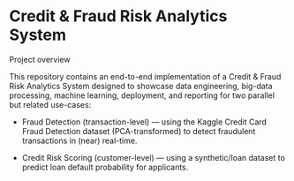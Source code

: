 # Credit & Fraud Risk Analytics System
Project overview

This repository contains an end-to-end implementation of a Credit & Fraud Risk Analytics System designed to showcase data engineering, big-data processing, machine learning, deployment, and reporting for two parallel but related use-cases:

- Fraud Detection (transaction-level) — using the Kaggle Credit Card Fraud Detection dataset (PCA-transformed) to detect fraudulent transactions in (near) real-time.

- Credit Risk Scoring (customer-level) — using a synthetic/loan dataset to predict loan default probability for applicants.
